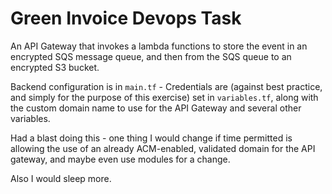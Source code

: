 # Green Invoice Devops Task

An API Gateway that invokes a lambda functions to store the event in an encrypted SQS message queue, and then from the SQS queue to an encrypted S3 bucket.

Backend configuration is in `main.tf` -
Credentials are (against best practice, and simply for the purpose of this exercise) set in `variables.tf`, along with the custom domain name to use for the API Gateway and several other variables.

Had a blast doing this - one thing I would change if time permitted is allowing the use of an already ACM-enabled, validated domain for the API gateway, and maybe even use modules for a change.

Also I would sleep more.
